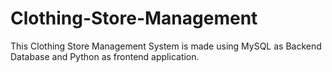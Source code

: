 # Clothing-Store-Management
This Clothing Store Management System is made using  MySQL as Backend Database and Python as frontend application.
